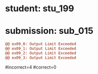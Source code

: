 # student: stu_199
# submission: sub_015

```diff
@@ ex09_0: Output Limit Exceeded
@@ ex09_1: Output Limit Exceeded
@@ ex09_2: Output Limit Exceeded
@@ ex09_3: Output Limit Exceeded
```
#incorrect=4
#correct=0
